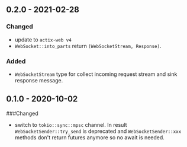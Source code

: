 ## 0.2.0 - 2021-02-28
### Changed
- update to `actix-web v4`
- `WebSocket::into_parts` return `(WebSocketStream, Response)`.

### Added
- `WebSocketStream` type for collect incoming request stream and sink response message.


## 0.1.0 - 2020-10-02
###Changed
- switch to `tokio::sync::mpsc` channel. In result `WebSocketSender::try_send` is deprecated and `WebSocketSender::xxx`
methods don't return futures anymore so no await is needed.

